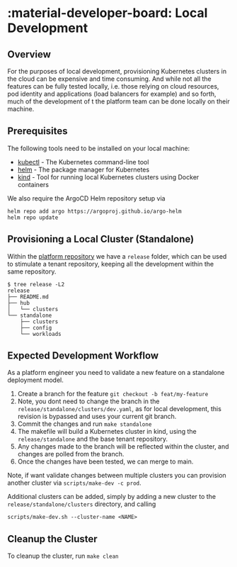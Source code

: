 # :material-developer-board: Local Development

## Overview

For the purposes of local development, provisioning Kubernetes clusters in the cloud can be expensive and time consuming. And while not all the features can be fully tested locally, i.e. those relying on cloud resources, pod identity and applications (load balancers for example) and so forth, much of the development of t the platform team can be done locally on their machine.

## Prerequisites

The following tools need to be installed on your local machine:

- [kubectl](https://kubernetes.io/docs/tasks/tools/#kubectl) - The Kubernetes command-line tool
- [helm](https://helm.sh/docs/intro/install/) - The package manager for Kubernetes
- [kind](https://kind.sigs.k8s.io/docs/user/quick-start/#installation) - Tool for running local Kubernetes clusters using Docker containers

We also require the ArgoCD Helm repository setup via

```shell
helm repo add argo https://argoproj.github.io/argo-helm
helm repo update
```

## Provisioning a Local Cluster (Standalone)

Within the [platform repository](https://github.com/gambol99/kubernetes-platform) we have a `release` folder, which can be used to stimulate a tenant repository, keeping all the development within the same repository.

```shell
$ tree release -L2
release
├── README.md
├── hub
│   └── clusters
└── standalone
    ├── clusters
    ├── config
    └── workloads
```

## Expected Development Workflow

As a platform engineer you need to validate a new feature on a standalone deployment model.

1. Create a branch for the feature `git checkout -b feat/my-feature`
2. Note, you dont need to change the branch in the `release/standalone/clusters/dev.yaml`, as for local development, this revision is bypassed and uses your current git branch.
3. Commit the changes and run `make standalone`
4. The makefile will build a Kubernetes cluster in kind, using the `release/standalone` and the base tenant repository.
5. Any changes made to the branch will be reflected within the cluster, and changes are polled from the branch.
6. Once the changes have been tested, we can merge to main.

Note, if want validate changes between multiple clusters you can provision another cluster via `scripts/make-dev -c prod`.

Additional clusters can be added, simply by adding a new cluster to the `release/standalone/clusters` directory, and calling

```shell
scripts/make-dev.sh --cluster-name <NAME>
```

## Cleanup the Cluster

To cleanup the cluster, run `make clean`
